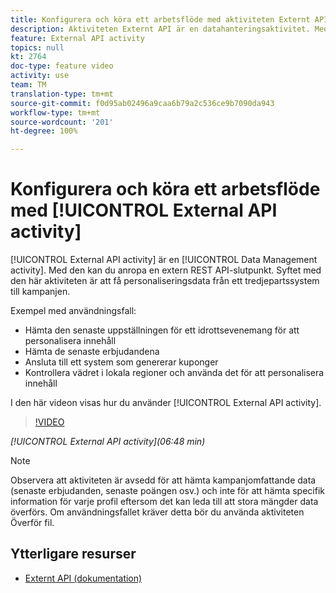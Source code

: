 ```yaml
---
title: Konfigurera och köra ett arbetsflöde med aktiviteten Externt API
description: Aktiviteten Externt API är en datahanteringsaktivitet. Med den kan du anropa en extern REST API-slutpunkt. Syftet med den här aktiviteten är att få personaliseringsdata från ett tredjepartssystem till kampanjen.
feature: External API activity
topics: null
kt: 2764
doc-type: feature video
activity: use
team: TM
translation-type: tm+mt
source-git-commit: f0d95ab02496a9caa6b79a2c536ce9b7090da943
workflow-type: tm+mt
source-wordcount: '201'
ht-degree: 100%

---
```



# Konfigurera och köra ett arbetsflöde med [!UICONTROL External API activity]

[!UICONTROL External API activity] är en [!UICONTROL Data Management activity]. Med den kan du anropa en extern REST API-slutpunkt. Syftet med den här aktiviteten är att få personaliseringsdata från ett tredjepartssystem till kampanjen.

Exempel med användningsfall:

* Hämta den senaste uppställningen för ett idrottsevenemang för att personalisera innehåll
* Hämta de senaste erbjudandena
* Ansluta till ett system som genererar kuponger
* Kontrollera vädret i lokala regioner och använda det för att personalisera innehåll

I den här videon visas hur du använder [!UICONTROL External API activity].

>[!VIDEO](https://video.tv.adobe.com/v/28200/?quality=12)

*[!UICONTROL External API activity](06:48 min)*

>[!NOTE]
>
>Observera att aktiviteten är avsedd för att hämta kampanjomfattande data (senaste erbjudanden, senaste poängen osv.) och inte för att hämta specifik information för varje profil eftersom det kan leda till att stora mängder data överförs. Om användningsfallet kräver detta bör du använda aktiviteten Överför fil.

## Ytterligare resurser

* [Externt API (dokumentation)](https://docs.adobe.com/content/help/sv-SE/campaign-standard/using/managing-processes-and-data/data-management-activities/external-api.html)

